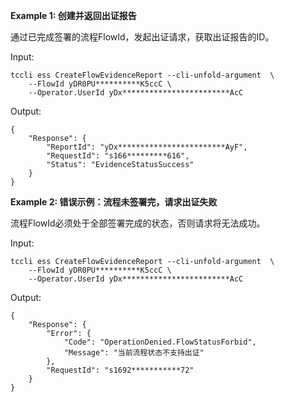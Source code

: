 **Example 1: 创建并返回出证报告**

通过已完成签署的流程FlowId，发起出证请求，获取出证报告的ID。

Input: 

```
tccli ess CreateFlowEvidenceReport --cli-unfold-argument  \
    --FlowId yDR0PU**********K5ccC \
    --Operator.UserId yDx************************AcC
```

Output: 
```
{
    "Response": {
        "ReportId": "yDx************************AyF",
        "RequestId": "s166*********616",
        "Status": "EvidenceStatusSuccess"
    }
}
```

**Example 2: 错误示例：流程未签署完，请求出证失败**

流程FlowId必须处于全部签署完成的状态，否则请求将无法成功。

Input: 

```
tccli ess CreateFlowEvidenceReport --cli-unfold-argument  \
    --FlowId yDR0PU**********K5ccC \
    --Operator.UserId yDx************************AcC
```

Output: 
```
{
    "Response": {
        "Error": {
            "Code": "OperationDenied.FlowStatusForbid",
            "Message": "当前流程状态不支持出证"
        },
        "RequestId": "s1692***********72"
    }
}
```

